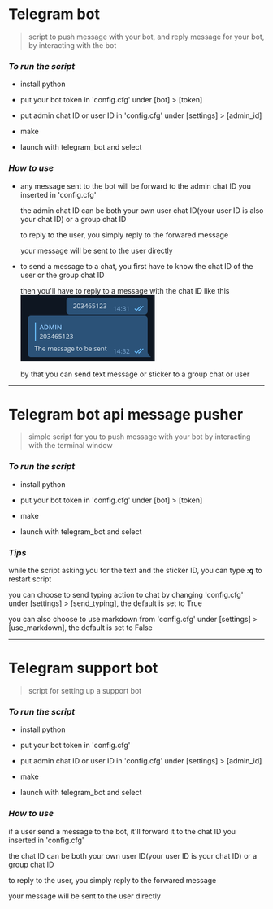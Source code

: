 ﻿# Telegram bot

> script to push message with your bot, and reply message for your bot, by interacting with the bot

### ***To run the script***

- install python

- put your bot token in 'config.cfg' under [bot] > [token]

- put admin chat ID or user ID in 'config.cfg' under [settings] > [admin_id]

- make

- launch with telegram_bot and select

### ***How to use***

- any message sent to the bot will be forward to the admin chat ID you inserted in 'config.cfg'  
  
  the admin chat ID can be both your own user chat ID(your user ID is also your chat ID) or a group chat ID  
  
  to reply to the user, you simply reply to the forwared message  
  
  your message will be sent to the user directly

- to send a message to a chat, you first have to know the chat ID of the user or the group chat ID  
  
  then you'll have to reply to a message with the chat ID like this  
  ![](./images/01.png)  
    
    by that you can send text message or sticker to a group chat or user

-------

# Telegram bot api message pusher

> simple script for you to push message with your bot by interacting with the terminal window


### ***To run the script***

- install python

- put your bot token in 'config.cfg' under [bot] > [token]

- make

- launch with telegram_bot and select

### ***Tips***

while the script asking you for the text and the sticker ID, you can type ***:q*** to restart script

you can choose to send typing action to chat by changing 'config.cfg' under [settings] > [send_typing], the default is set to True

you can also choose to use markdown from 'config.cfg' under [settings] > [use_markdown], the default is set to False

------------


# Telegram support bot

> script for setting up a support bot


### ***To run the script***

- install python

- put your bot token in 'config.cfg'

- put admin chat ID or user ID in 'config.cfg' under [settings] > [admin_id]

- make

- launch with telegram_bot and select

### ***How to use***

if a user send a message to the bot, it'll forward it to the chat ID you inserted in 'config.cfg'

the chat ID can be both your own user ID(your user ID is your chat ID) or a group chat ID

to reply to the user, you simply reply to the forwared message

your message will be sent to the user directly